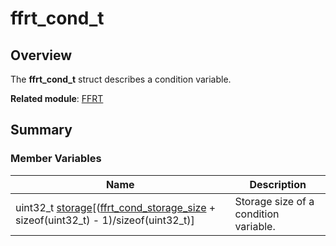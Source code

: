 # ffrt_cond_t


## Overview

The **ffrt_cond_t** struct describes a condition variable.

**Related module**: [FFRT](_f_f_r_t.md)


## Summary


### Member Variables

| Name| Description| 
| -------- | -------- |
| uint32_t [storage](_f_f_r_t.md#storage-16)[([ffrt_cond_storage_size](_f_f_r_t.md#enums) + sizeof(uint32_t) - 1)/sizeof(uint32_t)] | Storage size of a condition variable.| 
